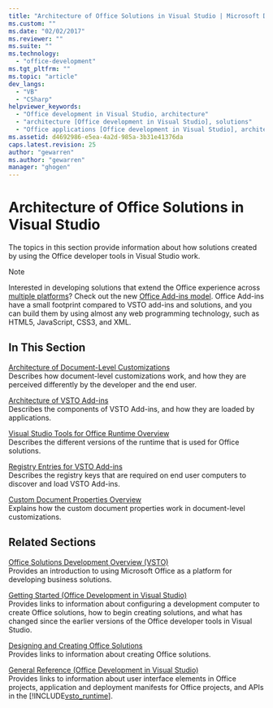 ```yaml
---
title: "Architecture of Office Solutions in Visual Studio | Microsoft Docs"
ms.custom: ""
ms.date: "02/02/2017"
ms.reviewer: ""
ms.suite: ""
ms.technology: 
  - "office-development"
ms.tgt_pltfrm: ""
ms.topic: "article"
dev_langs: 
  - "VB"
  - "CSharp"
helpviewer_keywords: 
  - "Office development in Visual Studio, architecture"
  - "architecture [Office development in Visual Studio], solutions"
  - "Office applications [Office development in Visual Studio], architecture"
ms.assetid: d4692986-e5ea-4a2d-985a-3b31e41376da
caps.latest.revision: 25
author: "gewarren"
ms.author: "gewarren"
manager: "ghogen"
---
```

# Architecture of Office Solutions in Visual Studio
  The topics in this section provide information about how solutions created by using the Office developer tools in Visual Studio work.  
  
> [!NOTE]  
>  Interested in developing solutions that extend the Office experience across [multiple platforms](https://dev.office.com/add-in-availability)? Check out the new [Office Add-ins model](https://dev.office.com/docs/add-ins/overview/office-add-ins). Office Add-ins have a small footprint compared to VSTO add-ins and solutions, and you can build them by using almost any web programming technology, such as HTML5, JavaScript, CSS3, and XML.  
  
## In This Section  
 [Architecture of Document-Level Customizations](../vsto/architecture-of-document-level-customizations.md)  
 Describes how document-level customizations work, and how they are perceived differently by the developer and the end user.  
  
 [Architecture of VSTO Add-ins](../vsto/architecture-of-vsto-add-ins.md)  
 Describes the components of VSTO Add-ins, and how they are loaded by applications.  
  
 [Visual Studio Tools for Office Runtime Overview](../vsto/visual-studio-tools-for-office-runtime-overview.md)  
 Describes the different versions of the runtime that is used for Office solutions.  
  
 [Registry Entries for VSTO Add-ins](../vsto/registry-entries-for-vsto-add-ins.md)  
 Describes the registry keys that are required on end user computers to discover and load VSTO Add-ins.  
  
 [Custom Document Properties Overview](../vsto/custom-document-properties-overview.md)  
 Explains how the custom document properties work in document-level customizations.  
  
## Related Sections  
 [Office Solutions Development Overview &#40;VSTO&#41;](../vsto/office-solutions-development-overview-vsto.md)  
 Provides an introduction to using Microsoft Office as a platform for developing business solutions.  
  
 [Getting Started &#40;Office Development in Visual Studio&#41;](../vsto/getting-started-office-development-in-visual-studio.md)  
 Provides links to information about configuring a development computer to create Office solutions, how to begin creating solutions, and what has changed since the earlier versions of the Office developer tools in Visual Studio.  
  
 [Designing and Creating Office Solutions](../vsto/designing-and-creating-office-solutions.md)  
 Provides links to information about creating Office solutions.  
  
 [General Reference &#40;Office Development in Visual Studio&#41;](../vsto/general-reference-office-development-in-visual-studio.md)  
 Provides links to information about user interface elements in Office projects, application and deployment manifests for Office projects, and APIs in the [!INCLUDE[vsto_runtime](../vsto/includes/vsto-runtime-md.md)].  
  
  